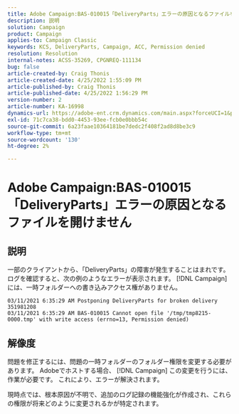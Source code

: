 ```yaml
---
title: Adobe Campaign:BAS-010015「DeliveryParts」エラーの原因となるファイルを開けません。」
description: 説明
solution: Campaign
product: Campaign
applies-to: Campaign Classic
keywords: KCS, DeliveryParts, Campaign, ACC, Permission denied
resolution: Resolution
internal-notes: ACSS-35269, CPGNREQ-111134
bug: false
article-created-by: Craig Thonis
article-created-date: 4/25/2022 1:55:09 PM
article-published-by: Craig Thonis
article-published-date: 4/25/2022 1:56:29 PM
version-number: 2
article-number: KA-16998
dynamics-url: https://adobe-ent.crm.dynamics.com/main.aspx?forceUCI=1&pagetype=entityrecord&etn=knowledgearticle&id=afb52a51-9fc4-ec11-a7b6-0022480a1ec2
exl-id: 71c7ca38-bdd0-4453-93ee-fcb0e0bbb54c
source-git-commit: 6a23faae10364181be7dedc2f408f2ad8d8be3c9
workflow-type: tm+mt
source-wordcount: '130'
ht-degree: 2%

---
```


# Adobe Campaign:BAS-010015「DeliveryParts」エラーの原因となるファイルを開けません

## 説明


一部のクライアントから、「DeliveryParts」の障害が発生することはまれです。 ログを確認すると、次の例のようなエラーが表示されます。 [!DNL Campaign] には、一時フォルダーへの書き込みアクセス権がありません。

```
03/11/2021 6:35:29 AM Postponing DeliveryParts for broken delivery 351981208
03/11/2021 6:35:29 AM BAS-010015 Cannot open file '/tmp/tmp8215-0000.tmp' with write access (errno=13, Permission denied)
```



## 解像度


問題を修正するには、問題の一時フォルダーのフォルダー権限を変更する必要があります。 Adobeでホストする場合、 [!DNL Campaign] この変更を行うには、作業が必要です。 これにより、エラーが解決されます。

現時点では、根本原因が不明で、追加のログ記録の機能強化が作成され、これらの権限が将来どのように変更されるかが特定されます。

